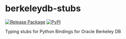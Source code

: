 # berkeleydb-stubs

[![Release Package](https://github.com/eggplants/berkeleydb-stubs/actions/workflows/release.yml/badge.svg)](https://github.com/eggplants/berkeleydb-stubs/actions/workflows/release.yml) [![PyPI](https://img.shields.io/pypi/v/berkeleydb-stubs?color=blue)](https://pypi.org/project/berkeleydb-stubs/)

Typing stubs for Python Bindings for Oracle Berkeley DB
